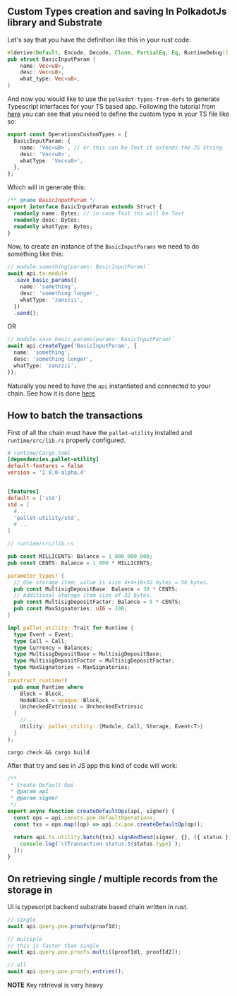 ## Custom Types creation and saving In PolkadotJs library and Substrate

Let's say that you have the definition like this in your rust code:

```rust
#[derive(Default, Encode, Decode, Clone, PartialEq, Eq, RuntimeDebug)]
pub struct BasicInputParam {
    name: Vec<u8>,
    desc: Vec<u8>,
    what_type: Vec<u8>,
}
```

And now you would like to use the `polkadot-types-from-defs` to generate Typescript interfaces for your TS based app. Following the tutorial from [here](https://polkadot.js.org/api/examples/promise/90_typegen/) you can see that you need to define the custom type in your TS file like so:

```ts
export const OperationsCustomTypes = {
  BasicInputParam: {
    name: 'Vec<u8>', // or this can be Text it extends the JS String
    desc: 'Vec<u8>',
    whatType: 'Vec<u8>',
  },
};
```

Which will in generate this:

```ts
/** @name BasicInputParam */
export interface BasicInputParam extends Struct {
  readonly name: Bytes; // in case Text ths will be Text
  readonly desc: Bytes;
  readonly whatType: Bytes;
}
```

Now, to create an instance of the `BasicInputParams` we need to do something like this:

```ts
// module.something(params: BasicInputParam)`
await api.tx.module
  .save_basic_params({
    name: 'something',
    desc: 'something longer',
    whatType: 'zanzzii',
  })
  .send();
```

OR

```ts
// module.save_basic_params(params: BasicInputParam)`
await api.createType('BasicInputParam', {
  name: 'something',
  desc: 'something longer',
  whatType: 'zanzzii',
});
```

Naturally you need to have the `api` instantiated and connected to your chain. See how it is done [here](https://polkadot.js.org/api/start/create.html)

## How to batch the transactions

First of all the chain must have the `pallet-utility` installed and `runtime/src/lib.rs` properly configured.

```toml
# runtime/Cargo.toml
[dependencies.pallet-utility]
default-features = false
version = '2.0.0-alpha.4'


[features]
default = ['std']
std = [
  #...
  'pallet-utility/std',
  # ...
]

```

```rust
// runtime/src/lib.rs

pub const MILLICENTS: Balance = 1_000_000_000;
pub const CENTS: Balance = 1_000 * MILLICENTS;

parameter_types! {
  // One storage item; value is size 4+4+16+32 bytes = 56 bytes.
  pub const MultisigDepositBase: Balance = 30 * CENTS;
  // Additional storage item size of 32 bytes.
  pub const MultisigDepositFactor: Balance = 5 * CENTS;
  pub const MaxSignatories: u16 = 100;
}

impl pallet_utility::Trait for Runtime {
  type Event = Event;
  type Call = Call;
  type Currency = Balances;
  type MultisigDepositBase = MultisigDepositBase;
  type MultisigDepositFactor = MultisigDepositFactor;
  type MaxSignatories = MaxSignatories;
}
construct_runtime!(
  pub enum Runtime where
    Block = Block,
    NodeBlock = opaque::Block,
    UncheckedExtrinsic = UncheckedExtrinsic
  {
    //...
    Utility: pallet_utility::{Module, Call, Storage, Event<T>}
  }
);

```

`cargo check && cargo build`

After that try and see in JS app this kind of code will work:

```js
/**
 * Create Default Ops
 * @param api
 * @param signer
 */
export async function createDefaultOps(api, signer) {
  const ops = api.consts.poe.defaultOperations;
  const txs = ops.map((op) => api.tx.poe.createDefaultOp(op));

  return api.tx.utility.batch(txs).signAndSend(signer, {}, ({ status }) => {
    console.log(`\tTransaction status:${status.type}`);
  });
}
```

## On retrieving single / multiple records from the storage in

UI is typescript backend substrate based chain written in rust.

```ts
// single
await api.query.poe.proofs(proofId);

// multiple
// this is faster than single
await api.query.poe.proofs.multi([proofId1, proofId2]);

// all
await api.query.poe.proofs.entries();
```

**NOTE** Key retrieval is very heavy
